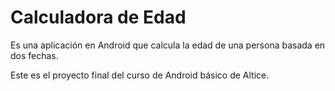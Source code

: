 # Calculadora de Edad

Es una aplicación en Android que calcula la edad de una persona basada en dos fechas.

Este es el proyecto final del curso de Android básico de Altice.